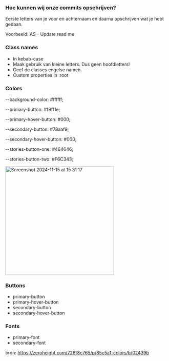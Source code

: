 ### Hoe kunnen wij onze commits opschrijven?
Eerste letters van je voor en achternaam en daarna opschrijven wat je hebt gedaan.

Voorbeeld: AS - Update read me

### Class names
- In kebab-case
- Maak gebruik van kleine letters. Dus geen hoofdletters!
- Geef de classes engelse namen.
- Custom properties in :root

### Colors

--background-color: #ffffff;

--primary-button: #f9ff1e;

--primary-hover-button: #000;

--secondary-button: #78aaf9;

--secondary-hover-button: #000;

--stories-button-one:  #464646; 

--stories-button-two: #F6C343;

<img width="339" alt="Screenshot 2024-11-15 at 15 31 17" src="https://github.com/user-attachments/assets/65edc13b-29f7-445e-b0a3-ad94c8194584">


### Buttons
- primary-button
- primary-hover-button
- secondary-button
- secondary-hover-button

### Fonts
- primary-font
- secondary-font

bron: https://zeroheight.com/726f8c765/p/85c5a1-colors/b/02439b
